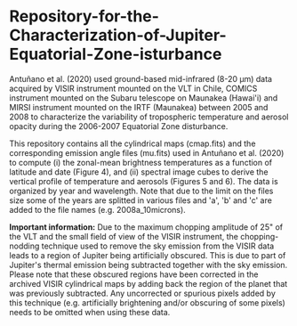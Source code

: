 # Repository-for-the-Characterization-of-Jupiter-Equatorial-Zone-isturbance
Antuñano et al. (2020) used ground-based mid-infrared (8-20 µm) data acquired by VISIR instrument mounted on the VLT in Chile, COMICS instrument mounted on the Subaru telescope on Maunakea (Hawai'i) and MIRSI instrument mounted on the IRTF (Maunakea) between 2005 and 2008 to characterize the variability of tropospheric temperature and aerosol opacity during the 2006-2007 Equatorial Zone disturbance. 

This repository contains all the cylindrical maps (cmap.fits) and the corresponding emission angle files (mu.fits) used in Antuñano et al. (2020) to compute (i) the zonal-mean brightness temperatures as a function of latitude and date (Figure 4), and (ii) spectral image cubes to derive the vertical profile of temperature and aerosols (Figures 5 and 6). The data is organized by year and wavelength. Note that due to the limit on the files size some of the years are splitted in various files and 'a', 'b' and 'c' are added to the file names (e.g. 2008a_10microns).

**Important information:**
Due to the maximum chopping amplitude of 25" of the VLT and the small field of view of the VISIR instrument, the chopping-nodding technique used to remove the sky emission from the VISIR data leads to a region of Jupiter being artificially obscured. This is due to part of Jupiter's thermal emission being subtracted together with the sky emission. Please note that these obscured regions have been corrected in the archived VISIR cylindrical maps by adding back the region of the planet that was previously subtracted. Any uncorrected or spurious pixels added by this technique (e.g. artificially brightening and/or obscuring of some pixels) needs to be omitted when using these data.




